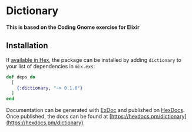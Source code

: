 # Dictionary

**This is based on the Coding Gnome exercise for Elixir**

## Installation

If [available in Hex](https://hex.pm/docs/publish), the package can be installed
by adding `dictionary` to your list of dependencies in `mix.exs`:

```elixir
def deps do
  [
    {:dictionary, "~> 0.1.0"}
  ]
end
```

Documentation can be generated with [ExDoc](https://github.com/elixir-lang/ex_doc)
and published on [HexDocs](https://hexdocs.pm). Once published, the docs can
be found at [https://hexdocs.pm/dictionary](https://hexdocs.pm/dictionary).


